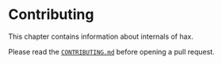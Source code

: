 # Contributing
This chapter contains information about internals of hax.

Please read the [`CONTRIBUTING.md`](https://github.com/hacspec/hax/blob/main/CONTRIBUTING.md) before opening a pull request.

